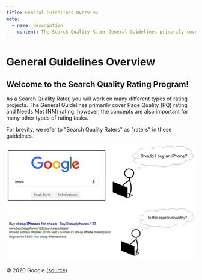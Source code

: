 ```yaml
---
title: General Guidelines Overview
meta:
  - name: description
    content: The Search Quality Rater General Guidelines primarily cover ratings for both Page Quality and Needs Met.
---
```


# General Guidelines Overview

## Welcome to the Search Quality Rating Program!

As a Search Quality Rater, you will work on many different types of rating projects. The General Guidelines primarily cover Page Quality (PQ) rating and Needs Met (NM) rating; however, the concepts are also important for many other types of rating tasks.

For brevity, we refer to "Search Quality Raters" as "raters" in these guidelines.

![Should I buy an iPhone?](../images/img6.jpg)
![Is this page trustworthy?](../images/img8.jpg)

<div class="source">
© 2020 Google (<a href="https://static.googleusercontent.com/media/guidelines.raterhub.com///searchqualityevaluatorguidelines.pdf">source</a>)
</div>
